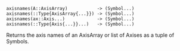 ```
axisnames(A::AxisArray)           -> (Symbol...)
axisnames(::Type{AxisArray{...}}) -> (Symbol...)
axisnames(ax::Axis...)            -> (Symbol...)
axisnames(::Type{Axis{...}}...)   -> (Symbol...)
```

Returns the axis names of an AxisArray or list of Axises as a tuple of Symbols.
